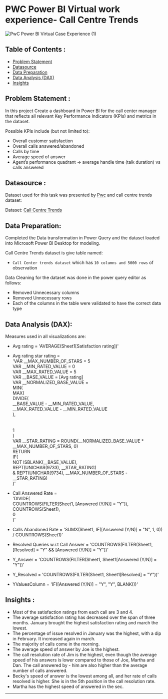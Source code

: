 # PWC Power BI Virtual work experience- Call Centre Trends
![PwC Power BI Virtual Case Experience (1)](https://user-images.githubusercontent.com/118357991/227764081-750f7560-c9f7-4563-9cb3-74186769cb42.png)

## Table of Contents :

- [Problem Statement](https://github.com/DarvinciVincent/Call_Center_Trends_Dashboard/blob/main/README.md#problem-statement-)
- [Datasource](https://github.com/DarvinciVincent/Call_Center_Trends_Dashboard/blob/main/README.md#datasource-)
- [Data Preparation](https://github.com/DarvinciVincent/Call_Center_Trends_Dashboard/blob/main/README.md#data-preparation)
- [Data Analysis (DAX)](https://github.com/DarvinciVincent/Call_Center_Trends_Dashboard/blob/main/README.md#data-analysis-dax)
- [Insights](https://github.com/DarvinciVincent/Call_Center_Trends_Dashboard/blob/main/README.md#insights-)


## Problem Statement :
In this project Create a dashboard in Power BI for the call center manager that reflects all relevant Key Performance Indicators (KPIs) and metrics in the dataset.

Possible KPIs include (but not limited to):

- Overall customer satisfaction
- Overall calls answered/abandoned
- Calls by time
- Average speed of answer
- Agent’s performance quadrant -> average handle time (talk duration) vs calls answered

## Datasource :

Dataset used for this task was presented by [Pwc](https://www.pwc.ch/en/careers-with-pwc/students/virtual-case-experience.html) and call centre trends dataset:

Dataset: [Call Centre Trends](https://github.com/DarvinciVincent/Call_Center_Trends_Dashboard/blob/main/01%20Call-Center-Dataset.xlsx)

## Data Preparation:

Completed the Data transformation in Power Query and the dataset loaded into Microsoft Power BI Desktop for modeling.

Call Centre Trends dataset is give table named:

- `Call Center trends dataset` which has `10 columns and 5000 rows` of observation

Data Cleaning for the dataset was done in the power query editor as follows:

- Removed Unnecessary columns
- Removed Unnecessary rows
- Each of the columns in the table were validated to have the correct data type

## Data Analysis (DAX):

Measures used in all visualizations are:

- Avg rating = 'AVERAGE(Sheet1[Satisfaction rating])'

- Avg rating star rating = <br>
'VAR __MAX_NUMBER_OF_STARS = 5<br>
VAR __MIN_RATED_VALUE = 0<br>
VAR __MAX_RATED_VALUE = 5<br>
VAR __BASE_VALUE = [Avg rating]<br>
VAR __NORMALIZED_BASE_VALUE =<br>
	MIN(<br>
		MAX(<br>
			DIVIDE(<br>
				__BASE_VALUE - __MIN_RATED_VALUE,<br>
				__MAX_RATED_VALUE - __MIN_RATED_VALUE<br>
			),<br>
			<br>
		<br>
		1<br>
	)<br>
VAR __STAR_RATING = ROUND(__NORMALIZED_BASE_VALUE * __MAX_NUMBER_OF_STARS, 0)<br>
RETURN<br>
	IF(<br>
		NOT ISBLANK(__BASE_VALUE),<br>
		REPT(UNICHAR(9733), __STAR_RATING)<br>
			& REPT(UNICHAR(9734), __MAX_NUMBER_OF_STARS - __STAR_RATING)<br>
	)'

- Call Answered Rate = <br>
'DIVIDE(<br>
    COUNTROWS(FILTER(Sheet1, [Answered (Y/N)] = "Y")),<br>
    COUNTROWS(Sheet1),<br>
    0<br>
)'

- Calls Abandoned Rate = 'SUMX(Sheet1, IF([Answered (Y/N)] = "N", 1, 0)) / COUNTROWS(Sheet1)'

- Resolved Queries w.r.t Call Answer = 'COUNTROWS(FILTER(Sheet1, [Resolved] = "Y" && [Answered (Y/N)] = "Y"))'

- Y_Answer = 'COUNTROWS(FILTER(Sheet1, Sheet1[Answered (Y/N)] = "Y"))'

- Y_Resolved = 'COUNTROWS(FILTER(Sheet1, Sheet1[Resolved] = "Y"))'

- YValuesColumn = 'IF([Answered (Y/N)] = "Y", "Y", BLANK())'


## Insights :

- Most of the satisfaction ratings from each call are 3 and 4.
- The average satisfaction rating has decreased over the span of three months. January brought the highest satisfaction rating and march the lowest.
- The percentage of issue resolved in January was the highest, with a dip in February. It increased again in march.
- The majority of calls come in the morning.
- The average speed of answer by Joe is the highest.
- The call resolution rate of Jim is the highest, even though the average speed of his answers is lower compared to those of Joe, Martha and Dan. The call answered by - him are also higher than the average number of calls answered.
- Becky's speed of answer is the lowest among all, and her rate of calls resolved is higher. She is in the 5th position in the call resolution rate. 
- Martha has the highest  speed of answered in the sec.

---




